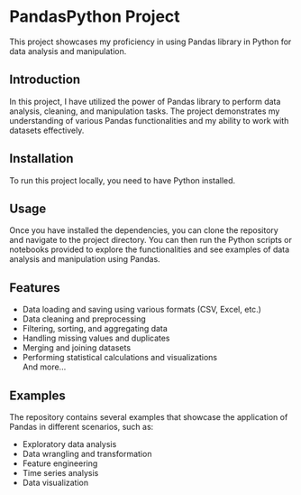 # PandasPython Project

This project showcases my proficiency in using Pandas library in Python for data analysis and manipulation.

## Introduction
In this project, I have utilized the power of Pandas library to perform data analysis, cleaning, and manipulation tasks. The project demonstrates my understanding of various Pandas functionalities and my ability to work with datasets effectively.

## Installation
To run this project locally, you need to have Python installed.


## Usage
Once you have installed the dependencies, you can clone the repository and navigate to the project directory. You can then run the Python scripts or notebooks provided to explore the functionalities and see examples of data analysis and manipulation using Pandas.

## Features
  - Data loading and saving using various formats (CSV, Excel, etc.)  
  - Data cleaning and preprocessing  
  - Filtering, sorting, and aggregating data  
  - Handling missing values and duplicates  
  - Merging and joining datasets  
  - Performing statistical calculations and visualizations  
And more...

## Examples
The repository contains several examples that showcase the application of Pandas in different scenarios, such as:

  - Exploratory data analysis  
  - Data wrangling and transformation  
  - Feature engineering  
  - Time series analysis  
  - Data visualization  
